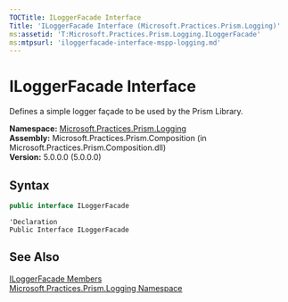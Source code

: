 ```yaml
---
TOCTitle: ILoggerFacade Interface
Title: 'ILoggerFacade Interface (Microsoft.Practices.Prism.Logging)'
ms:assetid: 'T:Microsoft.Practices.Prism.Logging.ILoggerFacade'
ms:mtpsurl: 'iloggerfacade-interface-mspp-logging.md'
---
```


# ILoggerFacade Interface

Defines a simple logger façade to be used by the Prism Library.

**Namespace:** [Microsoft.Practices.Prism.Logging](/patterns-practices/reference/mspp-logging-namespace)<br/>
**Assembly:** Microsoft.Practices.Prism.Composition (in Microsoft.Practices.Prism.Composition.dll)<br/>
**Version:** 5.0.0.0 (5.0.0.0)

## Syntax

```C#
public interface ILoggerFacade
```

```VB
'Declaration
Public Interface ILoggerFacade
```

## See Also

[ILoggerFacade Members](/patterns-practices/reference/iloggerfacade-members-mspp-logging)<br/>
[Microsoft.Practices.Prism.Logging Namespace](/patterns-practices/reference/mspp-logging-namespace)